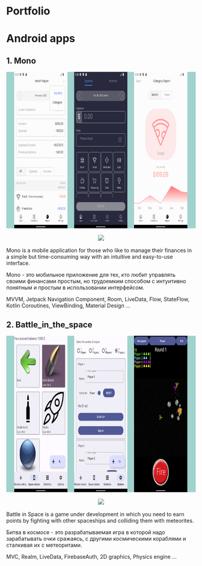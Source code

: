 # Portfolio

# Android apps

## 1. Mono

<p align="center">
 <img src="https://github.com/Fiz2004/Portfolio/blob/main/View/Mono.png" width="869" height="416" />
</p>
 
 <p align="center">
 <a href="https://github.com/Fiz2004/Mono">
   <img  src="https://img.shields.io/badge/GitHub-35006a?style=for-the-badge&logo=github&logoColor=white">
 </a>
</p>

Mono is a mobile application for those who like to manage their finances in a simple but time-consuming way with an intuitive and easy-to-use interface.

Mono - это мобильное приложение для тех, кто любит управлять своими финансами простым, но трудоемким способом с интуитивно понятным и простым в использовании интерфейсом.

MVVM, Jetpack Navigation Component, Room, LiveData, Flow, StateFlow, Kotlin Coroutines, ViewBinding, Material Design ...

## 2. Battle_in_the_space
<p align="center">
 <img src="https://github.com/Fiz2004/Portfolio/blob/main/View/Battle_in_the_space.jpg" width="869" height="416" />
</p>
 
 <p align="center">
 <a href="https://github.com/Fiz2004/Battle_in_the_space">
   <img  src="https://img.shields.io/badge/GitHub-35006a?style=for-the-badge&logo=github&logoColor=white">
 </a>
</p>

Battle in Space is a game under development in which you need to earn points by fighting with other spaceships and colliding them with meteorites.

Битва в космосе - это разрабатываемая игра в которой надо зарабатывать очки сражаясь, с другими космическими кораблями и сталкивая их с метеоритами.

MVC, Realm, LiveData, FirebaseAuth, 2D graphics, Physics engine ...

